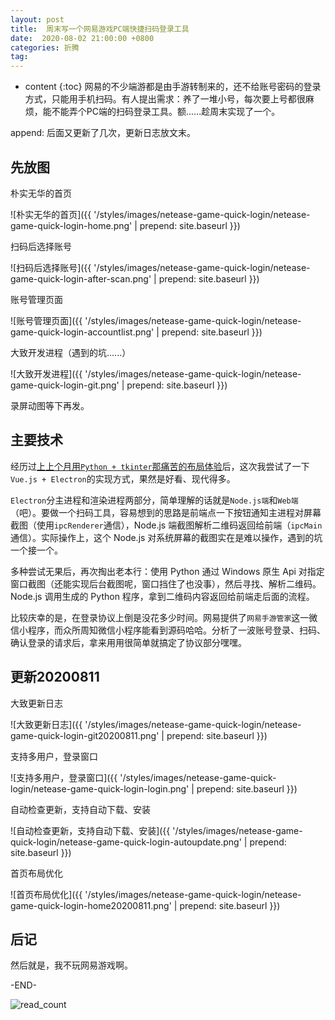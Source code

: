 ```yaml
---
layout: post
title:  周末写一个网易游戏PC端快捷扫码登录工具
date:  2020-08-02 21:00:00 +0800
categories: 折腾
tag: 
---
```


* content
{:toc}
网易的不少端游都是由手游转制来的，还不给账号密码的登录方式，只能用手机扫码。有人提出需求：养了一堆小号，每次要上号都很麻烦，能不能弄个PC端的扫码登录工具。额......趁周末实现了一个。

append: 后面又更新了几次，更新日志放文末。

## 先放图

朴实无华的首页

![朴实无华的首页]({{ '/styles/images/netease-game-quick-login/netease-game-quick-login-home.png' | prepend: site.baseurl  }})

扫码后选择账号

![扫码后选择账号]({{ '/styles/images/netease-game-quick-login/netease-game-quick-login-after-scan.png' | prepend: site.baseurl  }})

账号管理页面

![账号管理页面]({{ '/styles/images/netease-game-quick-login/netease-game-quick-login-accountlist.png' | prepend: site.baseurl  }})

大致开发进程（遇到的坑......）

![大致开发进程]({{ '/styles/images/netease-game-quick-login/netease-game-quick-login-git.png' | prepend: site.baseurl  }})

录屏动图等下再发。


## 主要技术

经历过[上上个月用`Python + tkinter`那痛苦的布局体验](https://678234.xyz/2020/06/07/game-helper/)后，这次我尝试了一下`Vue.js + Electron`的实现方式，果然是好看、现代得多。

`Electron`分主进程和渲染进程两部分，简单理解的话就是`Node.js端`和`Web端`（吧）。要做一个扫码工具，容易想到的思路是前端点一下按钮通知主进程对屏幕截图（使用`ipcRenderer`通信），Node.js 端截图解析二维码返回给前端（`ipcMain`通信）。实际操作上，这个 Node.js 对系统屏幕的截图实在是难以操作，遇到的坑一个接一个。

多种尝试无果后，再次掏出老本行：使用 Python 通过 Windows 原生 Api 对指定窗口截图（还能实现后台截图呢，窗口挡住了也没事），然后寻找、解析二维码。Node.js 调用生成的 Python 程序，拿到二维码内容返回给前端走后面的流程。

比较庆幸的是，在登录协议上倒是没花多少时间。网易提供了`网易手游管家`这一微信小程序，而众所周知微信小程序能看到源码哈哈。分析了一波账号登录、扫码、确认登录的请求后，拿来用用很简单就搞定了协议部分嘿嘿。


## 更新20200811

大致更新日志

![大致更新日志]({{ '/styles/images/netease-game-quick-login/netease-game-quick-login-git20200811.png' | prepend: site.baseurl  }})

支持多用户，登录窗口

![支持多用户，登录窗口]({{ '/styles/images/netease-game-quick-login/netease-game-quick-login-login.png' | prepend: site.baseurl  }})

自动检查更新，支持自动下载、安装

![自动检查更新，支持自动下载、安装]({{ '/styles/images/netease-game-quick-login/netease-game-quick-login-autoupdate.png' | prepend: site.baseurl  }})

首页布局优化

![首页布局优化]({{ '/styles/images/netease-game-quick-login/netease-game-quick-login-home20200811.png' | prepend: site.baseurl  }})


## 后记

然后就是，我不玩网易游戏啊。



-END-

![read_count](https://visitor-badge.glitch.me/badge?page_id=iola1999.blog.netease-game-quick-login)
